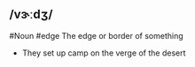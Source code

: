 ## /vɝːdʒ/  
#Noun #edge
The edge or border of something

- They set up camp on the verge of the desert
